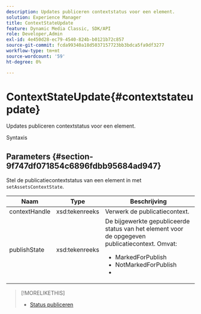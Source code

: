 ```yaml
---
description: Updates publiceren contextstatus voor een element.
solution: Experience Manager
title: ContextStateUpdate
feature: Dynamic Media Classic, SDK/API
role: Developer,Admin
exl-id: 4e450d28-ec79-4540-824b-b0121b72c857
source-git-commit: fcda99340a18d5037157723bb3bdca5fa9df3277
workflow-type: tm+mt
source-wordcount: '59'
ht-degree: 0%

---
```


# ContextStateUpdate{#contextstateupdate}

Updates publiceren contextstatus voor een element.

Syntaxis

## Parameters {#section-9f747df071854c6896fdbb95684ad947}

Stel de publicatiecontextstatus van een element in met `setAssetsContextState`.

<table id="table_FD172CEA4EFE44E08ADA22D090DC06CA">
 <thead>
  <tr>
   <th colname="col1" class="entry"> Naam </th>
   <th colname="col2" class="entry"> Type </th>
   <th colname="col3" class="entry"> Beschrijving </th>
  </tr>
 </thead>
 <tbody>
  <tr>
   <td colname="col1"><span class="codeph"><span class="varname"> contextHandle</span></span></td>
   <td colname="col2"><span class="codeph"> xsd:tekenreeks </span></td>
   <td colname="col3"> Verwerk de publicatiecontext. </td>
  </tr>
  <tr>
   <td colname="col1"><span class="codeph"><span class="varname"> publishState</span></span></td>
   <td colname="col2"><span class="codeph"> xsd:tekenreeks</span></td>
   <td colname="col3">De bijgewerkte gepubliceerde status van het element voor de opgegeven publicatiecontext. Omvat: 
    <ul id="ul_CF6019C4CA3648B687C252F1A7C2EAAF">
     <li id="li_4367D7A058F045D98CDF58009E2AC7BC"><span class="codeph"> MarkedForPublish</span></li>
     <li id="li_EEFC6A76C1014C6D9D5E66F271B68606"><span class="codeph"> NotMarkedForPublish</span></li>
     <li id="li_5145CFA39F5249C48DBD0A37543AF055"><span class="codeph"></span></li>
    </ul></td>
  </tr>
 </tbody>
</table>

>[!MORELIKETHIS]
>
>* [Status publiceren](../../string-constants/c-string-constants/r-publish-state.md#reference-a9d80231514b4272b39d10c1a7aadca8)

